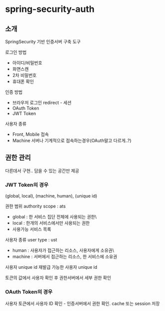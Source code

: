 # spring-security-auth

## 소개

SpringSecurity 기반 인증서버 구축 도구

로그인 방법
* 아이디/비밀번호
* 화면스캔
* 2차 비밀번호
* 휴대폰 확인

인증 방법
* 브라우저 로그인 redirect - 세션
* OAuth Token
* JWT Token

사용자 종류
  * Front, Mobile 접속
  * Machine 서버나 기계적으로 접속하는경우(OAuth말고 다르게..?)


## 권한 관리

다른데서 구현.. 담을 수 있는 공간만 제공


### JWT Token의 경우

(global, local), (machine, human), (unique id)

권한 범위 authority scope : ats
* global : 한 서비스 집단 전체에 사용되는 권한\
* local : 한개의 서비스에서만 사용되는 권한
* 사용가능 서비스 목록

사용자 종류 user type : ust
* human : 사용자가 접근하는 리소스, 사용자에게 소유권\
* machine : 서버에서 접근하는 리소스, 한 서비스에 소유권

사용자 unique id
재발급 가능한 사용자 unique id


토큰의 값에서 사용자 확인 후 권한서버에서 세부 권한 확인 


### OAuth Token의 경우

사용자 토큰에서 사용자 ID 확인 - 인증서버에서 권한 확인. cache 또는 session 저장
